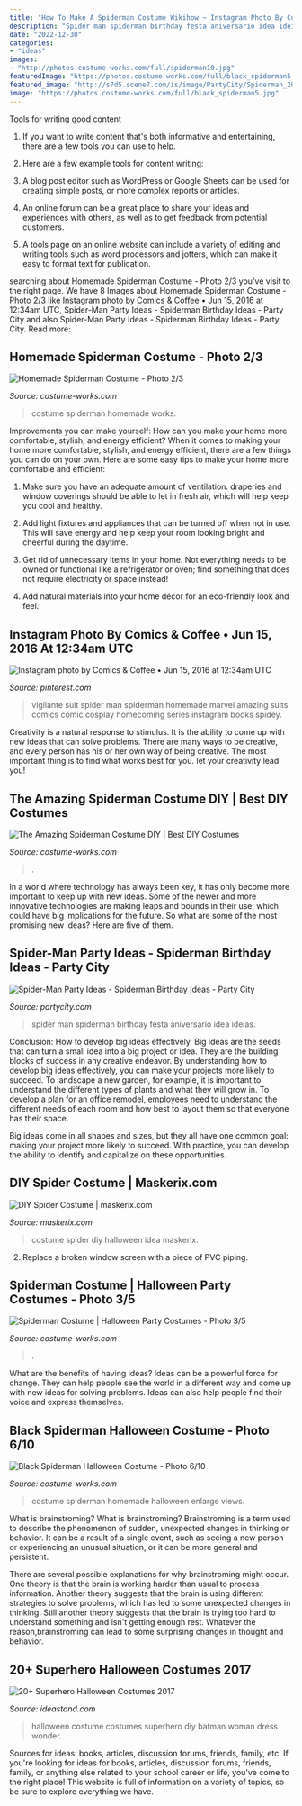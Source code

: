 ```yaml
---
title: "How To Make A Spiderman Costume Wikihow ~ Instagram Photo By Comics &amp; Coffee • Jun 15, 2016 At 12:34am Utc"
description: "Spider man spiderman birthday festa aniversario idea ideias"
date: "2022-12-30"
categories:
- "ideas"
images:
- "http://photos.costume-works.com/full/spiderman10.jpg"
featuredImage: "https://photos.costume-works.com/full/black_spiderman5.jpg"
featured_image: "http://s7d5.scene7.com/is/image/PartyCity/Spiderman_2014_0807_v2?$guide_feature_img2$"
image: "https://photos.costume-works.com/full/black_spiderman5.jpg"
---
```



Tools for writing good content
1. If you want to write content that's both informative and entertaining, there are a few tools you can use to help.
2. Here are a few example tools for content writing:

3. A blog post editor such as WordPress or Google Sheets can be used for creating simple posts, or more complex reports or articles.

4. An online forum can be a great place to share your ideas and experiences with others, as well as to get feedback from potential customers.

5. A tools page on an online website can include a variety of editing and writing tools such as word processors and jotters, which can make it easy to format text for publication.

	

		
searching about Homemade Spiderman Costume - Photo 2/3 you've visit to the right page. We have 8 Images about Homemade Spiderman Costume - Photo 2/3 like Instagram photo by Comics &amp; Coffee • Jun 15, 2016 at 12:34am UTC, Spider-Man Party Ideas - Spiderman Birthday Ideas - Party City and also Spider-Man Party Ideas - Spiderman Birthday Ideas - Party City. Read more:
		
    
## Homemade Spiderman Costume - Photo 2/3

<img loading=lazy src="http://photos.costume-works.com/full/spiderman10.jpg" onerror="this.onerror=null;this.src='https://tse1.mm.bing.net/th?id=OIP.yL4snjDKUUH1nd-V-oQmGAHaLS&amp;pid=15.1';" alt="Homemade Spiderman Costume - Photo 2/3">

_Source: costume-works.com_

>costume spiderman homemade works. 

	

Improvements you can make yourself: How can you make your home more comfortable, stylish, and energy efficient?
When it comes to making your home more comfortable, stylish, and energy efficient, there are a few things you can do on your own. Here are some easy tips to make your home more comfortable and efficient: 
1. Make sure you have an adequate amount of ventilation. draperies and window coverings should be able to let in fresh air, which will help keep you cool and healthy.

2. Add light fixtures and appliances that can be turned off when not in use. This will save energy and help keep your room looking bright and cheerful during the daytime.

3. Get rid of unnecessary items in your home. Not everything needs to be owned or functional like a refrigerator or oven; find something that does not require electricity or space instead!

4. Add natural materials into your home décor for an eco-friendly look and feel.

    
## Instagram Photo By Comics &amp; Coffee • Jun 15, 2016 At 12:34am UTC

<img loading=lazy src="https://i.pinimg.com/736x/0d/e8/58/0de858bf7f8f48e0943e396028cd7c36--man-suit-vigilante.jpg" onerror="this.onerror=null;this.src='https://tse1.mm.bing.net/th?id=OIP.qVD7r-0KoE_XfxbPQ2BCbQHaJN&amp;pid=15.1';" alt="Instagram photo by Comics &amp; Coffee • Jun 15, 2016 at 12:34am UTC">

_Source: pinterest.com_

>vigilante suit spider man spiderman homemade marvel amazing suits comics comic cosplay homecoming series instagram books spidey. 

	

Creativity is a natural response to stimulus. It is the ability to come up with new ideas that can solve problems. There are many ways to be creative, and every person has his or her own way of being creative. The most important thing is to find what works best for you. let your creativity lead you!

    
## The Amazing Spiderman Costume DIY | Best DIY Costumes

<img loading=lazy src="https://photos.costume-works.com/full/amazing_spiderman.jpg" onerror="this.onerror=null;this.src='https://tse4.mm.bing.net/th?id=OIP.c6aX5OmflewtjvoxPCLxDQHaMw&amp;pid=15.1';" alt="The Amazing Spiderman Costume DIY | Best DIY Costumes">

_Source: costume-works.com_

>. 

	

In a world where technology has always been key, it has only become more important to keep up with new ideas. Some of the newer and more innovative technologies are making leaps and bounds in their use, which could have big implications for the future. So what are some of the most promising new ideas? Here are five of them.

    
## Spider-Man Party Ideas - Spiderman Birthday Ideas - Party City

<img loading=lazy src="http://s7d5.scene7.com/is/image/PartyCity/Spiderman_2014_0807_v2?$guide_feature_img2$" onerror="this.onerror=null;this.src='https://tse2.mm.bing.net/th?id=OIP.l94T0TVK5sa22zbWr9rlSAHaEI&amp;pid=15.1';" alt="Spider-Man Party Ideas - Spiderman Birthday Ideas - Party City">

_Source: partycity.com_

>spider man spiderman birthday festa aniversario idea ideias. 

	

Conclusion: How to develop big ideas effectively.
Big ideas are the seeds that can turn a small idea into a big project or idea. They are the building blocks of success in any creative endeavor. By understanding how to develop big ideas effectively, you can make your projects more likely to succeed. 
To landscape a new garden, for example, it is important to understand the different types of plants and what they will grow in. To develop a plan for an office remodel, employees need to understand the different needs of each room and how best to layout them so that everyone has their space. 

 Big ideas come in all shapes and sizes, but they all have one common goal: making your project more likely to succeed. With practice, you can develop the ability to identify and capitalize on these opportunities.

    
## DIY Spider Costume | Maskerix.com

<img loading=lazy src="http://www.maskerix.com/wp-content/uploads/2017/06/diy-spider-halloween-costume-idea-1-680x1024.jpg" onerror="this.onerror=null;this.src='https://tse4.mm.bing.net/th?id=OIP.KTVvedZ2OdQBJzG3wVa_NQHaLJ&amp;pid=15.1';" alt="DIY Spider Costume | maskerix.com">

_Source: maskerix.com_

>costume spider diy halloween idea maskerix. 

	

2. Replace a broken window screen with a piece of PVC piping.

    
## Spiderman Costume | Halloween Party Costumes - Photo 3/5

<img loading=lazy src="https://photos.costume-works.com/full/spiderman1.jpg" onerror="this.onerror=null;this.src='https://tse2.mm.bing.net/th?id=OIP.EDO6XpV1s-71fkh9_HmFtQHaNM&amp;pid=15.1';" alt="Spiderman Costume | Halloween Party Costumes - Photo 3/5">

_Source: costume-works.com_

>. 

	

What are the benefits of having ideas?
Ideas can be a powerful force for change. They can help people see the world in a different way and come up with new ideas for solving problems. Ideas can also help people find their voice and express themselves.

    
## Black Spiderman Halloween Costume - Photo 6/10

<img loading=lazy src="https://photos.costume-works.com/full/black_spiderman5.jpg" onerror="this.onerror=null;this.src='https://tse1.mm.bing.net/th?id=OIP.MZWM3-_HB4LUMaeN4-hi3gHaJ3&amp;pid=15.1';" alt="Black Spiderman Halloween Costume - Photo 6/10">

_Source: costume-works.com_

>costume spiderman homemade halloween enlarge views. 

	

What is brainstroming?
What is brainstroming?
Brainstroming is a term used to describe the phenomenon of sudden, unexpected changes in thinking or behavior. It can be a result of a single event, such as seeing a new person or experiencing an unusual situation, or it can be more general and persistent.

There are several possible explanations for why brainstroming might occur. One theory is that the brain is working harder than usual to process information. Another theory suggests that the brain is using different strategies to solve problems, which has led to some unexpected changes in thinking. Still another theory suggests that the brain is trying too hard to understand something and isn't getting enough rest. Whatever the reason,brainstroming can lead to some surprising changes in thought and behavior.

    
## 20+ Superhero Halloween Costumes 2017

<img loading=lazy src="https://ideastand.com/wp-content/uploads/2017/09/superhero-costumes/5-superhero-halloween-costume-diy-ideas.jpg" onerror="this.onerror=null;this.src='https://tse1.mm.bing.net/th?id=OIP.DlXbviFaz5jZCCUWIE1QYAHaNK&amp;pid=15.1';" alt="20+ Superhero Halloween Costumes 2017">

_Source: ideastand.com_

>halloween costume costumes superhero diy batman woman dress wonder. 

	

Sources for ideas: books, articles, discussion forums, friends, family, etc.
If you're looking for ideas for books, articles, discussion forums, friends, family, or anything else related to your school career or life, you've come to the right place! This website is full of information on a variety of topics, so be sure to explore everything we have.


